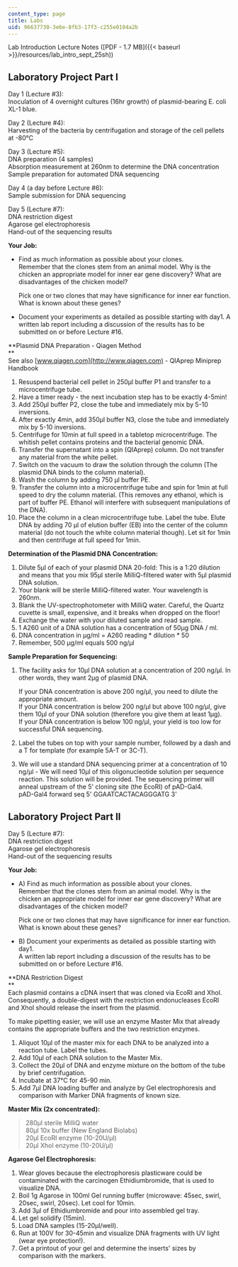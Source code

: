```yaml
---
content_type: page
title: Labs
uid: 96637730-3e6e-8fb3-17f3-c255e0104a2b
---
```


Lab Introduction Lecture Notes ([PDF - 1.7 MB]({{< baseurl >}}/resources/lab_intro_sept_25sh))

Laboratory Project Part I
-------------------------

Day 1 (Lecture #3):  
Inoculation of 4 overnight cultures (16hr growth) of plasmid-bearing E. coli XL-1 blue.

Day 2 (Lecture #4):  
Harvesting of the bacteria by centrifugation and storage of the cell pellets at -80°C

Day 3 (Lecture #5):  
DNA preparation (4 samples)  
Absorption measurement at 260nm to determine the DNA concentration  
Sample preparation for automated DNA sequencing

Day 4 (a day before Lecture #6):  
Sample submission for DNA sequencing

Day 5 (Lecture #7):  
DNA restriction digest  
Agarose gel electrophoresis  
Hand-out of the sequencing results

**Your Job:**

*   Find as much information as possible about your clones.  
    Remember that the clones stem from an animal model. Why is the chicken an appropriate model for inner ear gene discovery? What are disadvantages of the chicken model?  
      
    Pick one or two clones that may have significance for inner ear function. What is known about these genes?
*   Document your experiments as detailed as possible starting with day1. A written lab report including a discussion of the results has to be submitted on or before Lecture #16.

**Plasmid DNA Preparation - Qiagen Method  
**  
See also [www.qiagen.com](http://www.qiagen.com) - QIAprep Miniprep Handbook

1.  Resuspend bacterial cell pellet in 250µl buffer P1 and transfer to a microcentrifuge tube.
2.  Have a timer ready - the next incubation step has to be exactly 4-5min!
3.  Add 250µl buffer P2, close the tube and immediately mix by 5-10 inversions.
4.  After exactly 4min, add 350µl buffer N3, close the tube and immediately mix by 5-10 inversions.
5.  Centrifuge for 10min at full speed in a tabletop microcentrifuge. The whitish pellet contains proteins and the bacterial genomic DNA.
6.  Transfer the supernatant into a spin (QIAprep) column. Do not transfer any material from the white pellet.
7.  Switch on the vacuum to draw the solution through the column (The plasmid DNA binds to the column material).
8.  Wash the column by adding 750 µl buffer PE.
9.  Transfer the column into a microcentrifuge tube and spin for 1min at full speed to dry the column material. (This removes any ethanol, which is part of buffer PE. Ethanol will interfere with subsequent manipulations of the DNA).
10.  Place the column in a clean microcentrifuge tube. Label the tube. Elute DNA by adding 70 µl of elution buffer (EB) into the center of the column material (do not touch the white column material though). Let sit for 1min and then centrifuge at full speed for 1min.

**Determination of the Plasmid DNA Concentration:**

1.  Dilute 5µl of each of your plasmid DNA 20-fold: This is a 1:20 dilution and means that you mix 95µl sterile MilliQ-filtered water with 5µl plasmid DNA solution.
2.  Your blank will be sterile MilliQ-filtered water. Your wavelength is 260nm.
3.  Blank the UV-spectrophotometer with MilliQ water. Careful, the Quartz cuvette is small, expensive, and it breaks when dropped on the floor!
4.  Exchange the water with your diluted sample and read sample.
5.  1 A260 unit of a DNA solution has a concentration of 50µg DNA / ml.
6.  DNA concentration in µg/ml = A260 reading \* dilution \* 50
7.  Remember, 500 µg/ml equals 500 ng/µl

**Sample Preparation for Sequencing:**

1.  The facility asks for 10µl DNA solution at a concentration of 200 ng/µl. In other words, they want 2µg of plasmid DNA.  
      
    If your DNA concentration is above 200 ng/µl, you need to dilute the appropriate amount.  
    If your DNA concentration is below 200 ng/µl but above 100 ng/µl, give them 10µl of your DNA solution (therefore you give them at least 1µg).  
    If your DNA concentration is below 100 ng/µl, your yield is too low for successful DNA sequencing.
2.  Label the tubes on top with your sample number, followed by a dash and a T for template (for example 5A-T or 3C-T).
3.  We will use a standard DNA sequencing primer at a concentration of 10 ng/µl - We will need 10µl of this oligonucleotide solution per sequence reaction. This solution will be provided. The sequencing primer will anneal upstream of the 5' cloning site (the EcoRI) of pAD-Gal4.  
    pAD-Gal4 forward seq 5' GGAATCACTACAGGGATG 3'

Laboratory Project Part II
--------------------------

Day 5 (Lecture #7):  
DNA restriction digest  
Agarose gel electrophoresis  
Hand-out of the sequencing results

**Your Job:**

*   A) Find as much information as possible about your clones.  
    Remember that the clones stem from an animal model. Why is the chicken an appropriate model for inner ear gene discovery? What are disadvantages of the chicken model?  
      
    Pick one or two clones that may have significance for inner ear function. What is known about these genes?
*   B) Document your experiments as detailed as possible starting with day1.  
    A written lab report including a discussion of the results has to be submitted on or before Lecture #16.

**DNA Restriction Digest  
**  
Each plasmid contains a cDNA insert that was cloned via EcoRI and XhoI. Consequently, a double-digest with the restriction endonucleases EcoRI and XhoI should release the insert from the plasmid.

To make pipetting easier, we will use an enzyme Master Mix that already contains the appropriate buffers and the two restriction enzymes.

1.  Aliquot 10µl of the master mix for each DNA to be analyzed into a reaction tube. Label the tubes.
2.  Add 10µl of each DNA solution to the Master Mix.
3.  Collect the 20µl of DNA and enzyme mixture on the bottom of the tube by brief centrifugation.
4.  Incubate at 37°C for 45-90 min.
5.  Add 7µl DNA loading buffer and analyze by Gel electrophoresis and comparison with Marker DNA fragments of known size.

**Master Mix (2x concentrated):**

> 280µl sterile MilliQ water  
> 80µl 10x buffer (New England Biolabs)  
> 20µl EcoRI enzyme (10-20U/µl)  
> 20µl XhoI enzyme (10-20U/µl)

**Agarose Gel Electrophoresis:**

1.  Wear gloves because the electrophoresis plasticware could be contaminated with the carcinogen Ethidiumbromide, that is used to visualize DNA.
2.  Boil 1g Agarose in 100ml Gel running buffer (microwave: 45sec, swirl, 20sec, swirl, 20sec). Let cool for 10min.
3.  Add 3µl of Ethidiumbromide and pour into assembled gel tray.
4.  Let gel solidify (15min).
5.  Load DNA samples (15-20µl/well).
6.  Run at 100V for 30-45min and visualize DNA fragments with UV light (wear eye protection!).
7.  Get a printout of your gel and determine the inserts' sizes by comparison with the markers.